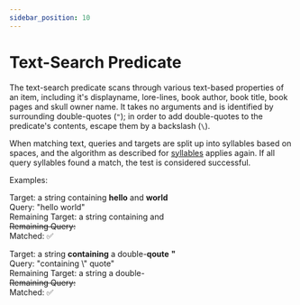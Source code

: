 ```yaml
---
sidebar_position: 10
---
```


# Text-Search Predicate

The text-search predicate scans through various text-based properties of an item, including it's displayname, lore-lines, book author, book title, book pages and skull owner name. It takes no arguments and is identified by surrounding double-quotes (`"`); in order to add double-quotes to the predicate's contents, escape them by a backslash (`\`).

When matching text, queries and targets are split up into syllables based on spaces, and the algorithm as described for [syllables](syllables.md) applies again. If all query syllables found a match, the test is considered successful.

Examples:

Target: a string containing **hello** and **world**\
Query: "hello world"\
Remaining Target: a string containing and\
~~Remaining Query:~~\
Matched: ✅

Target: a string **containing** a double-**qoute** **"**\
Query: "containing \\" quote"\
Remaining Target: a string a double-\
~~Remaining Query:~~\
Matched: ✅